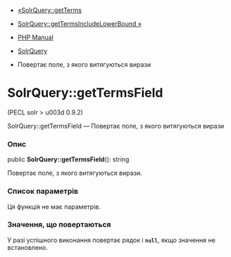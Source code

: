 - [«SolrQuery::getTerms](solrquery.getterms.md)
- [SolrQuery::getTermsIncludeLowerBound
»](solrquery.gettermsincludelowerbound.md)

- [PHP Manual](index.md)
- [SolrQuery](class.solrquery.md)
- Повертає поле, з якого витягуються вирази

# SolrQuery::getTermsField

(PECL solr \> u003d 0.9.2)

SolrQuery::getTermsField — Повертає поле, з якого витягуються
вирази

### Опис

public **SolrQuery::getTermsField**(): string

Повертає поле, з якого витягуються вирази.

### Список параметрів

Ця функція не має параметрів.

### Значення, що повертаються

У разі успішного виконання повертає рядок і **`null`**, якщо
значення не встановлено.
